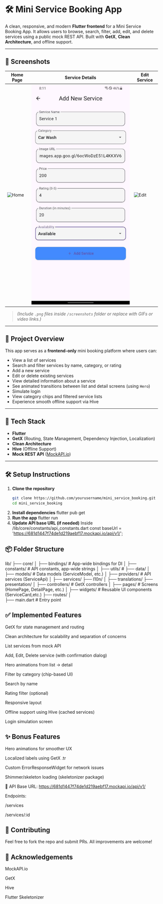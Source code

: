 # 🛠️ Mini Service Booking App

A clean, responsive, and modern **Flutter frontend** for a Mini Service Booking App. It allows users to browse, search, filter, add, edit, and delete services using a public mock REST API. Built with **GetX**, **Clean Architecture**, and offline support.

---

## 📱 Screenshots

| Home Page                             | Service Details                         | Edit Service                          |
|--------------------------------------|-----------------------------------------|---------------------------------------|
| ![Home](screenshots/home.png)        | ![Details](screenshots/additems.jpg)     | ![Edit](screenshots/edit.png)         |

> *(Include `.png` files inside `/screenshots` folder or replace with GIFs or video links.)*

---

## 🚀 Project Overview

This app serves as a **frontend-only** mini booking platform where users can:

- View a list of services
- Search and filter services by name, category, or rating
- Add a new service
- Edit or delete existing services
- View detailed information about a service
- See animated transitions between list and detail screens (using `Hero`)
- Simulate login
- View category chips and filtered service lists
- Experience smooth offline support via Hive

---

## 🧰 Tech Stack

- **Flutter**
- **GetX** (Routing, State Management, Dependency Injection, Localization)
- **Clean Architecture**
- **Hive** (Offline Support)
- **Mock REST API** ([MockAPI.io](https://mockapi.io/))

---

## 🛠️ Setup Instructions

1. **Clone the repository**
   ```bash
   git clone https://github.com/yourusername/mini_service_booking.git
   cd mini_service_booking
2. **Install dependencies**
   flutter pub get
3. **Run the app**
   flutter run
4. **Update API base URL (if needed)**
    Inside /lib/core/constants/api_constants.dart
    const baseUrl = 'https://681d1447f74de1d219aebf17.mockapi.io/api/v1/';

## 📦 Folder Structure
lib/
├── core/
│   ├── bindings/              # App-wide bindings for DI
│   ├── constants/             # API constants, app-wide strings
│   ├── utils/                 # 
├── data/
│   ├── models/                # Data models (ServiceModel, etc.)
│   ├── providers/             # API services (ServiceApi)
│   ├── services/
├── l10n/
│   ├── translations/ 
├── presentation/
│   ├── controllers/           # GetX controllers
│   ├── pages/                 # Screens (HomePage, DetailPage, etc.)
│   ├── widgets/               # Reusable UI components (ServiceCard,etc.)
├── routes/
│   
├── main.dart                  # Entry point


## ✅ Implemented Features
 GetX for state management and routing

 Clean architecture for scalability and separation of concerns

 List services from mock API

 Add, Edit, Delete service (with confirmation dialog)

 Hero animations from list → detail

 Filter by category (chip-based UI)

 Search by name

 Rating filter (optional)

 Responsive layout

 Offline support using Hive (cached services)

 Login simulation screen


## ✨ Bonus Features
 Hero animations for smoother UX

 Localized labels using GetX .tr

 Custom ErrorResponseWidget for network issues

 Shimmer/skeleton loading (skeletonizer package)

🔗 API
Base URL: https://681d1447f74de1d219aebf17.mockapi.io/api/v1/

Endpoints:

/services

/services/:id

## 🤝 Contributing
Feel free to fork the repo and submit PRs. All improvements are welcome!

## 🙌 Acknowledgements
MockAPI.io

GetX

Hive

Flutter Skeletonizer

